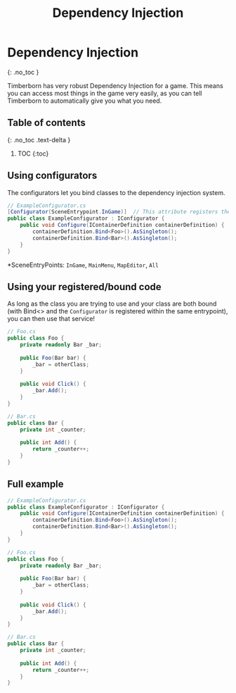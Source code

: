 ﻿---
title: Dependency Injection
permalink: /dependency_injection/
nav_order: 100
layout: page
has_toc: false
---
# Dependency Injection
{: .no_toc }

Timberborn has very robust Dependency Injection for a game. This means you can access most things in the game very easily, as you can tell Timberborn to automatically give you what you need.

## Table of contents
{: .no_toc .text-delta }

1. TOC
{:toc}

## Using configurators
The configurators let you bind classes to the dependency injection system.
```csharp
// ExampleConfigurator.cs
[Configurator(SceneEntrypoint.InGame)]  // This attribute registers the configurator and tells where it should be loaded
public class ExampleConfigurator : IConfigurator {
    public void Configure(IContainerDefinition containerDefinition) {
        containerDefinition.Bind<Foo>().AsSingleton();
        containerDefinition.Bind<Bar>().AsSingleton();
    }
}
```
*SceneEntryPoints: `InGame`, `MainMenu`, `MapEditor`, `All`

## Using your registered/bound code
As long as the class you are trying to use and your class are both bound (with Bind<> and the `Configurator` is registered within the same entrypoint), you can then use that service!

```csharp
// Foo.cs
public class Foo {
    private readonly Bar _bar;
    
    public Foo(Bar bar) {
        _bar = otherClass;
    }
    
    public void Click() {
        _bar.Add();
    }
}
```
```csharp
// Bar.cs
public class Bar {
    private int _counter;
    
    public int Add() {
        return _counter++;
    }
}
```

## Full example

```csharp
// ExampleConfigurator.cs
public class ExampleConfigurator : IConfigurator {
    public void Configure(IContainerDefinition containerDefinition) {
        containerDefinition.Bind<Foo>().AsSingleton();
        containerDefinition.Bind<Bar>().AsSingleton();
    }
}
```
```csharp
// Foo.cs
public class Foo {
    private readonly Bar _bar;
    
    public Foo(Bar bar) {
        _bar = otherClass;
    }
    
    public void Click() {
        _bar.Add();
    }
}
```
```csharp
// Bar.cs
public class Bar {
    private int _counter;
    
    public int Add() {
        return _counter++;
    }
}
```
